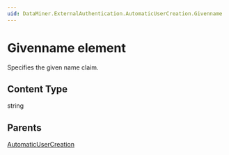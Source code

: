 ```yaml
---
uid: DataMiner.ExternalAuthentication.AutomaticUserCreation.Givenname
---
```


# Givenname element

Specifies the given name claim.

## Content Type

string

## Parents

[AutomaticUserCreation](xref:DataMiner.ExternalAuthentication.AutomaticUserCreation)
